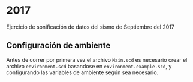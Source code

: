 # 2017
Ejercicio de sonificación de datos del sismo de Septiembre del 2017


## Configuración de ambiente
Antes de correr por primera vez el archivo `Main.scd` es necesario crear el archivo `environment.scd` basandose en `environment.example.scd`, y configurando las variables de ambiente según sea necesario.
